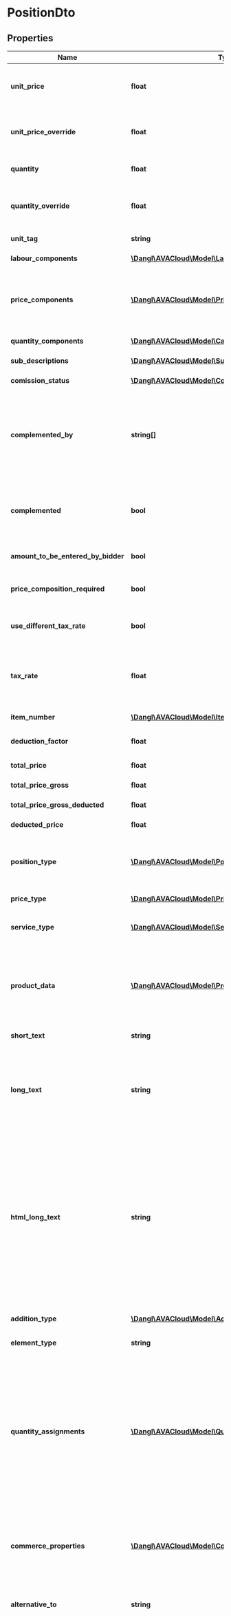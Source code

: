# PositionDto

## Properties
Name | Type | Description | Notes
------------ | ------------- | ------------- | -------------
**unit_price** | **float** | Will return the price per unit, rounded according to the project settings or the default value of three decimal places | 
**unit_price_override** | **float** | You can use this property to directly set the unit price for this position. This will override any given PriceComponents | [optional] 
**quantity** | **float** | Will return this Position&#39;s total quantity, rounded to three decimal places. | 
**quantity_override** | **float** | You can use this property to directly set the quantity for this position. This will override any given QuantityComponents | [optional] 
**unit_tag** | **string** | The tag of the unit used for this positions quantity. | [optional] 
**labour_components** | [**\Dangl\AVACloud\Model\LabourPriceComponentDto**](LabourPriceComponentDto.md) | The components for labour time in this Position. | [optional] 
**price_components** | [**\Dangl\AVACloud\Model\PriceComponentDto[]**](PriceComponentDto.md) | The single price components in this Position. Price components should not be handled directly on a per-position basis but set globally in the parent Projects ProjectInformation. | [optional] 
**quantity_components** | [**\Dangl\AVACloud\Model\CalculationDto[]**](CalculationDto.md) | The quantity components of this Position. | [optional] 
**sub_descriptions** | [**\Dangl\AVACloud\Model\SubDescriptionDto[]**](SubDescriptionDto.md) | Further structuring of this Position. | [optional] 
**comission_status** | [**\Dangl\AVACloud\Model\ComissionStatusDto**](ComissionStatusDto.md) | Indicates the status of this Position&#39;s comission. | 
**complemented_by** | **string[]** | A list of positions that complement this Position. The positions are referenced by their GUIDs. It might be used together with ComplementedByQuantities in case that only a given quantity is complemented by positions. | [optional] 
**complemented** | **bool** | Will indicate if this Position is complemented in this ServiceSpecification by other Positions. It can not be set to false when there are entries in the ComplementedBy property. | 
**amount_to_be_entered_by_bidder** | **bool** | Indicates that the amount for this Position is to be set by the bidder. | 
**price_composition_required** | **bool** | Indicates if the bidder demands for prices to be broken up into their price components. | 
**use_different_tax_rate** | **bool** | Indicates if this Position should use a different TaxRate than what is the default for the Project. | 
**tax_rate** | **float** | Will return either the parent ServiceSpecification&#39;s TaxRate or it&#39;s own if it has a different value. (For example, in Germany Water has a different TaxRate than regular Positions) | 
**item_number** | [**\Dangl\AVACloud\Model\ItemNumberDto**](ItemNumberDto.md) | The ItemNumber for this Position. | [optional] 
**deduction_factor** | **float** | The rate of deductions, i.e. 0.12m means 12% price deduction. | 
**total_price** | **float** | Returns the product of UnitPrice times Quantity. | 
**total_price_gross** | **float** | The total gross price for this Position. | 
**total_price_gross_deducted** | **float** | Total gross price after applied deductions. | 
**deducted_price** | **float** | Net price after applied deductions. | 
**position_type** | [**\Dangl\AVACloud\Model\PositionTypeDto**](PositionTypeDto.md) | This indicates the type of a position. If this is an alternative position, its AlternativeTo property should be set to the id of the position it can replace. | 
**price_type** | [**\Dangl\AVACloud\Model\PriceTypeDto**](PriceTypeDto.md) | Indicates the PriceType of this Position. | 
**service_type** | [**\Dangl\AVACloud\Model\ServiceTypeDto**](ServiceTypeDto.md) | This indicates if this position is regular or describing a labour / hourly paid work service | 
**product_data** | [**\Dangl\AVACloud\Model\ProductDataDto**](ProductDataDto.md) | This property describes additional information about a product being used within this Position. For example, a pipe position, per length unit, could be composed of different pipe segments, fitting and other accessory articles. | [optional] 
**short_text** | **string** | Short description for this DescriptionBase element. | [optional] 
**long_text** | **string** | Detailed description for this DescriptionBase element. When the HtmlLongText is set, this is automatically overwritten and filled with the appropriate plain text representation of the Html text. Vice versa, setting this property overrides the HtmlLongText. | [optional] 
**html_long_text** | **string** | This contains the Html representation of the Longtext. When the LongText is set, this is automatically overwritten and filled with the appropriate Html representation of the plaintext. Vice versa, setting this property overrides the LongText. GAEB 90 and GAEB 2000 exports do not support any image functionality. In GAEB XML, only images that use an embedded Base64 data uri are exported, regular url references are cleared before written out. | [optional] 
**addition_type** | [**\Dangl\AVACloud\Model\AdditionTypeDto**](AdditionTypeDto.md) | Indicates if this DescriptionBase element contains Buyer or Bidder additions to the text. | 
**element_type** | **string** |  | [optional] 
**quantity_assignments** | [**\Dangl\AVACloud\Model\QuantityAssignmentDto[]**](QuantityAssignmentDto.md) | Quantity assignments are, in contrast to SubDescriptions, used to categorize parts of this Position. For example, it could be categorized by cost group - e.g. a Position describing concrete walls could follow the German DIN 276 Cost Groups Standard and specify that of the total 1.000m² wall, 500m² are classified as exterior walls and 500m² are classified as interior walls. They would then have different cost groups associated, e.g. for accounting purposes. | [optional] 
**commerce_properties** | [**\Dangl\AVACloud\Model\CommercePropertiesDto**](CommercePropertiesDto.md) | The CommerceProperties support specialized information that is only useful in GAEB XML 9x data exchange phases. It is intended to provide article information. | [optional] 
**alternative_to** | **string** | If this position is an Alternative, then this property should point to the id of the position in this service specification that it can replace. | [optional] 
**is_lump_sum** | **bool** | If this is true, it indicates that the position is intended to be a lump sum, \&quot;Pauschal\&quot; in German. This means the position total price that is being invoiced should not depend on the actual quantity. In practice, partial invoices are still often used for partial services rendered. This property does not affect the price calculation for this position. Typically, the Quantity should be set to 1.0 when this flag is used. | 
**repetition_to** | **string** | This identifier can be used to point to the Id of a position in the same ServiceSpecification that acts as a base position. It matches \&quot;Bezugsposition\&quot; in GAEB. This can be used for positions that repeat partially or are linked together | [optional] 
**project_catalogues** | [**\Dangl\AVACloud\Model\CatalogueDto[]**](CatalogueDto.md) | These are Catalogues that are used within this Position. Catalogues are used to describe catalogues, or collections, that can be used to describe elements with commonly known properties. For example, QuantityAssignments use these to categorize themselves. They are propagate to all child elements, e.g. other containers and QuantityAssignments. In the context of a ServiceSpecification, all elements share the same instance of the collection. | [optional] 
**catalogue_references** | [**\Dangl\AVACloud\Model\CatalogueReferenceDto[]**](CatalogueReferenceDto.md) | Referenced catalogues for this Position. | [optional] 
**type** | **string** |  | [optional] 
**standardized_description** | [**\Dangl\AVACloud\Model\StandardizedDescriptionDto**](StandardizedDescriptionDto.md) | This represents a standardized description. This means that instead of solely relying on texts to describe a service, external standards and definitions are referenced for a common understanding. | [optional] 
**complemented_by_quantities** | [**\Dangl\AVACloud\Model\ComplementedByQuantityDto[]**](ComplementedByQuantityDto.md) | This list contains references to positions that complement this one, additionally also specifying a quantity for which the addition is intended. This does not replace the ComplementedBy property and there are no automatic checks being done between these two properties, so it&#39;s up to the user code to ensure deletions (and additions, if desired) are performed for both properties. When copying withing keeping Ids, this list will not be part of the copy process, since it would only contain quantities without actual position references. Containers, however, will rebuild the list with updated position references when copying positions that contain entries here. | [optional] 
**execution_description_reference** | **string** | This identifier can be used to point to the Id of an ExecutionDescription in the same ServiceSpecification. ExecutionDescriptions act as a way to centrally describe how positions should be executed in practice. Often, the position itself still has text of its own to highlight deviations from that or add more details. | [optional] 

[[Back to Model list]](../README.md#documentation-for-models) [[Back to API list]](../README.md#documentation-for-api-endpoints) [[Back to README]](../README.md)


